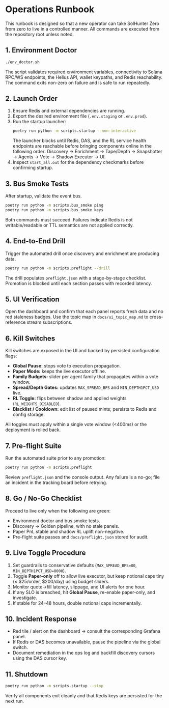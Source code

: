 # Operations Runbook

This runbook is designed so that a new operator can take SolHunter Zero from zero to live in a
controlled manner.  All commands are executed from the repository root unless noted.

## 1. Environment Doctor

```bash
./env_doctor.sh
```

The script validates required environment variables, connectivity to Solana RPC/WS endpoints, the
Helius API, wallet keypaths, and Redis reachability.  The command exits non-zero on failure and is
safe to run repeatedly.

## 2. Launch Order

1. Ensure Redis and external dependencies are running.
2. Export the desired environment file (`.env.staging` or `.env.prod`).
3. Run the startup launcher:
   ```bash
   poetry run python -m scripts.startup --non-interactive
   ```
   The launcher blocks until Redis, DAS, and the RL service health endpoints are reachable before
   bringing components online in the following order:
   Discovery → Enrichment → Tape/Depth → Snapshotter → Agents → Vote → Shadow Executor → UI.
4. Inspect `start_all.out` for the dependency checkmarks before confirming startup.

## 3. Bus Smoke Tests

After startup, validate the event bus.

```bash
poetry run python -m scripts.bus_smoke ping
poetry run python -m scripts.bus_smoke keys
```

Both commands must succeed.  Failures indicate Redis is not writable/readable or TTL semantics are
not applied correctly.

## 4. End-to-End Drill

Trigger the automated drill once discovery and enrichment are producing data.

```bash
poetry run python -m scripts.preflight --drill
```

The drill populates `preflight.json` with a stage-by-stage checklist.  Promotion is blocked until
each section passes with recorded latency.

## 5. UI Verification

Open the dashboard and confirm that each panel reports fresh data and no red staleness badges.  Use
the topic map in `docs/ui_topic_map.md` to cross-reference stream subscriptions.

## 6. Kill Switches

Kill switches are exposed in the UI and backed by persisted configuration flags:

- **Global Pause:** stops vote to execution propagation.
- **Paper Mode:** keeps the live executor offline.
- **Family Budgets:** slider per agent family that propagates within a vote window.
- **Spread/Depth Gates:** updates `MAX_SPREAD_BPS` and `MIN_DEPTH1PCT_USD` live.
- **RL Toggle:** flips between shadow and applied weights (`RL_WEIGHTS_DISABLED`).
- **Blacklist / Cooldown:** edit list of paused mints; persists to Redis and config storage.

All toggles must apply within a single vote window (<400ms) or the deployment is rolled back.

## 7. Pre-flight Suite

Run the automated suite prior to any promotion:

```bash
poetry run python -m scripts.preflight
```

Review `preflight.json` and the console output.  Any failure is a no-go; file an incident in the
tracking board before retrying.

## 8. Go / No-Go Checklist

Proceed to live only when the following are green:

- Environment doctor and bus smoke tests.
- Discovery → Golden pipeline, with no stale panels.
- Paper PnL stable and shadow RL uplift non-negative.
- Pre-flight suite passes and `docs/preflight.json` stored for audit.

## 9. Live Toggle Procedure

1. Set guardrails to conservative defaults (`MAX_SPREAD_BPS=80`, `MIN_DEPTH1PCT_USD=8000`).
2. Toggle **Paper-only** off to allow live executor, but keep notional caps tiny (≤ $25/order,
   $200/day) using budget sliders.
3. Monitor quote→fill latency, slippage, and UI alerts for one hour.
4. If any SLO is breached, hit **Global Pause**, re-enable paper-only, and investigate.
5. If stable for 24–48 hours, double notional caps incrementally.

## 10. Incident Response

- Red tile / alert on the dashboard → consult the corresponding Grafana panel.
- If Redis or DAS becomes unavailable, pause the pipeline via the global switch.
- Document remediation in the ops log and backfill discovery cursors using the DAS cursor key.

## 11. Shutdown

```bash
poetry run python -m scripts.startup --stop
```

Verify all components exit cleanly and that Redis keys are persisted for the next run.
